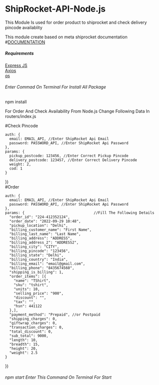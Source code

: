 # ShipRocket-API-Node.js
This Module Is used for order product to shiprocket and check delivery pincode availablity

This module create based on meta shiprocket documentation
<br>
#[DOCUMENTATION](https://apidocs.shiprocket.in/)

<h5>Requirements</h5>

[Express JS](https://expressjs.com/)
<br>
[Axios](https://www.npmjs.com/package/axios)
<br>
[qs](https://www.npmjs.com/package/qs)

<h6>Enter Commad On Terminal For Install All Package</h6>
npm install 

For Order And Check Availability From Node.js Change Following Data In routers/index.js

<p>

#Check Pincode

    auth: {
      email: EMAIL_API, //Enter ShipRocket Api Email
      password: PASSWORD_API, //Enter ShipRocket Api Password
    },
    params: {
      pickup_postcode: 123456, //Enter Correct Pickup Pincode 
      delivery_postcode: 123457, //Enter Correct Delivery Pincode 
      weight: 2,
      cod: 1
    }
  })
<br>
#Order
<br>

    auth: {
      email: EMAIL_API, //Enter ShipRocket Api Email
      password: PASSWORD_API, //Enter ShipRocket Api Password
    },
    params: {                                //Fill The Following Details
      "order_id": "224-412352124",
      "order_date": "2022-09-29 10:48",
      "pickup_location": "Delhi",
      "billing_customer_name": "First Name",
      "billing_last_name": "Last Name",
      "billing_address": "ADDRESS",
      "billing_address_2": "ADDRESS2",
      "billing_city": "CITY",
      "billing_pincode": "123456",
      "billing_state": "Delhi",
      "billing_country": "India",
      "billing_email": "email@gmail.com",
      "billing_phone": "8435674560",
      "shipping_is_billing": 1,
      "order_items": [{
        "name": "TShirt",
        "sku": "tshirt",
        "units": 10,
        "selling_price": "900",
        "discount": "",
        "tax": "",
        "hsn": 441122
      },],
      "payment_method": "Prepaid", //or Postpaid
      "shipping_charges": 0,
      "giftwrap_charges": 0,
      "transaction_charges": 0,
      "total_discount": 0,
      "sub_total": 9000,
      "length": 10,
      "breadth": 15,
      "height": 20,
      "weight": 2.5
    }
  })
  
  </p>
  
  <h6>npm start Enter This Command On Terminal For Start</h6>
